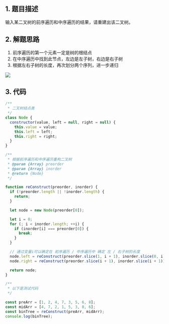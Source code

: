 ## 1. 题目描述

输入某二叉树的前序遍历和中序遍历的结果，请重建出该二叉树。

## 2. 解题思路

1. 前序遍历的第一个元素一定是树的根结点
2. 在中序遍历中找到此节点，左边是左子树，右边是右子树
3. 根据左右子树的长度，再次划分两个序列，进一步递归

![](https://i.loli.net/2019/06/09/5cfcfdba0879632882.png)

## 3. 代码

```javascript
/**
 * 二叉树结点类
 */
class Node {
  constructor(value, left = null, right = null) {
    this.value = value;
    this.left = left;
    this.right = right;
  }
}

/**
 * 根据前序遍历和中序遍历重构二叉树
 * @param {Array} preorder
 * @param {Array} inorder
 * @return {Node}
 */

function reConstruct(preorder, inorder) {
  if (!preorder.length || !inorder.length) {
    return;
  }

  let node = new Node(preorder[0]);

  let i = 0;
  for (; i < inorder.length; ++i) {
    if (inorder[i] === preorder[0]) {
      break;
    }
  }

  // 通过变量i可以确定在 前序遍历 / 中序遍历中 确定 左 / 右子树的长度
  node.left = reConstruct(preorder.slice(1, i + 1), inorder.slice(0, i));
  node.right = reConstruct(preorder.slice(i + 1), inorder.slice(i + 1));

  return node;
}

/**
 * 以下是测试代码
 */

const preArr = [1, 2, 4, 7, 3, 5, 6, 8];
const midArr = [4, 7, 2, 1, 5, 3, 8, 6];
const binTree = reConstruct(preArr, midArr);
console.log(binTree);
```
